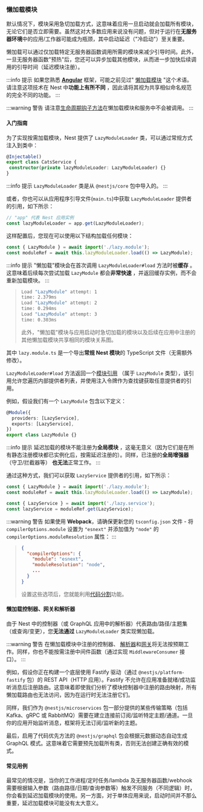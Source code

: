 ### 懒加载模块

默认情况下，模块采用急切加载方式，这意味着应用一旦启动就会加载所有模块，无论它们是否立即需要。虽然这对大多数应用来说没有问题，但对于运行在**无服务器环境**中的应用/工作器可能成为瓶颈，其中启动延迟（"冷启动"）至关重要。

懒加载可以通过仅加载特定无服务器函数调用所需的模块来减少引导时间。此外，一旦无服务器函数"预热"后，您还可以异步加载其他模块，从而进一步加快后续调用的引导时间（延迟模块注册）。

:::info 提示
如果您熟悉 **[Angular](https://angular.dev/)** 框架，可能之前见过" [懒加载模块](https://angular.dev/guide/ngmodules/lazy-loading#lazy-loading-basics) "这个术语。请注意这项技术在 Nest 中**功能上有所不同** ，因此请将其视为共享相似命名规范的完全不同的功能。
:::

:::warning 警告
请注意[生命周期钩子方法](../fundamentals/lifecycle-events)在懒加载模块和服务中不会被调用。
:::

#### 入门指南

为了实现按需加载模块，Nest 提供了 `LazyModuleLoader` 类，可以通过常规方式注入到类中：

 ```typescript title="cats.service.ts"
@Injectable()
export class CatsService {
  constructor(private lazyModuleLoader: LazyModuleLoader) {}
}
```

:::info 提示
`LazyModuleLoader` 类是从 `@nestjs/core` 包中导入的。
:::

或者，你也可以从应用程序引导文件(`main.ts`)中获取 `LazyModuleLoader` 提供者的引用，如下所示：

```typescript
// "app" 代表 Nest 应用实例
const lazyModuleLoader = app.get(LazyModuleLoader);
```

这样配置后，您现在可以使用以下结构加载任何模块：

```typescript
const { LazyModule } = await import('./lazy.module');
const moduleRef = await this.lazyModuleLoader.load(() => LazyModule);
```

:::info 提示
 "懒加载"模块会在首次调用 `LazyModuleLoader#load` 方法时被**缓存** 。这意味着后续每次尝试加载 `LazyModule` 都会**非常快速** ，并返回缓存实例，而不会重新加载模块。
:::

>
> ```bash
> Load "LazyModule" attempt: 1
> time: 2.379ms
> Load "LazyModule" attempt: 2
> time: 0.294ms
> Load "LazyModule" attempt: 3
> time: 0.303ms
> ```
>
> 此外，"懒加载"模块与应用启动时急切加载的模块以及后续在应用中注册的其他懒加载模块共享相同的模块关系图。

其中 `lazy.module.ts` 是一个导出**常规 Nest 模块**的 TypeScript 文件（无需额外修改）。

`LazyModuleLoader#load` 方法返回一个[模块引用](/fundamentals/module-ref) （属于 `LazyModule` 类型），该引用允许您遍历内部提供者列表，并使用注入令牌作为查找键获取任意提供者的引用。

例如，假设我们有一个 `LazyModule` 包含以下定义：

```typescript
@Module({
  providers: [LazyService],
  exports: [LazyService],
})
export class LazyModule {}
```

:::info 提示
延迟加载的模块不能注册为**全局模块** ，这毫无意义（因为它们是在所有静态注册模块都已实例化后，按需延迟注册的）。同样，已注册的**全局增强器** （守卫/拦截器等） **也无法**正常工作。
:::

通过这种方式，我们可以获取 `LazyService` 提供者的引用，如下所示：

```typescript
const { LazyModule } = await import('./lazy.module');
const moduleRef = await this.lazyModuleLoader.load(() => LazyModule);

const { LazyService } = await import('./lazy.service');
const lazyService = moduleRef.get(LazyService);
```

:::warning 警告
 如果使用 **Webpack**，请确保更新您的 `tsconfig.json` 文件 - 将 `compilerOptions.module` 设置为 `"esnext"` 并添加值为 `"node"` 的 `compilerOptions.moduleResolution` 属性：
:::

>
> ```json
> {
>   "compilerOptions": {
>     "module": "esnext",
>     "moduleResolution": "node",
>     ...
>   }
> }
> ```
>
> 设置这些选项后，您就能利用[代码分割](https://webpack.js.org/guides/code-splitting/)功能。

#### 懒加载控制器、网关和解析器

由于 Nest 中的控制器（或 GraphQL 应用中的解析器）代表路由/路径/主题集（或查询/变更），您**无法通过** `LazyModuleLoader` 类实现懒加载。

 :::warning 警告
 在懒加载模块中注册的控制器、 [解析器](/graphql/resolvers)和[网关](/websockets/gateways)将无法按预期工作。同样，你也不能按需注册中间件函数（通过实现 `MiddlewareConsumer` 接口）。
:::

例如，假设你正在构建一个底层使用 Fastify 驱动（通过 `@nestjs/platform-fastify` 包）的 REST API（HTTP 应用）。Fastify 不允许在应用准备就绪/成功监听消息后注册路由。这意味着即使我们分析了模块控制器中注册的路由映射，所有懒加载路由也无法访问，因为在运行时无法注册它们。

同样，我们作为 `@nestjs/microservices` 包一部分提供的某些传输策略（包括 Kafka、gRPC 或 RabbitMQ）需要在建立连接前订阅/监听特定主题/通道。一旦你的应用开始监听消息，框架将无法订阅/监听新的主题。

最后，启用了代码优先方法的 `@nestjs/graphql` 包会根据元数据动态自动生成 GraphQL 模式。这意味着它需要预先加载所有类，否则无法创建正确有效的模式。

#### 常见用例

最常见的情况是，当你的工作进程/定时任务/lambda 及无服务器函数/webhook 需要根据输入参数（路由路径/日期/查询参数等）触发不同服务（不同逻辑）时，你会看到延迟加载模块的使用。另一方面，对于单体应用来说，启动时间并不那么重要，延迟加载模块可能没有太大意义。
